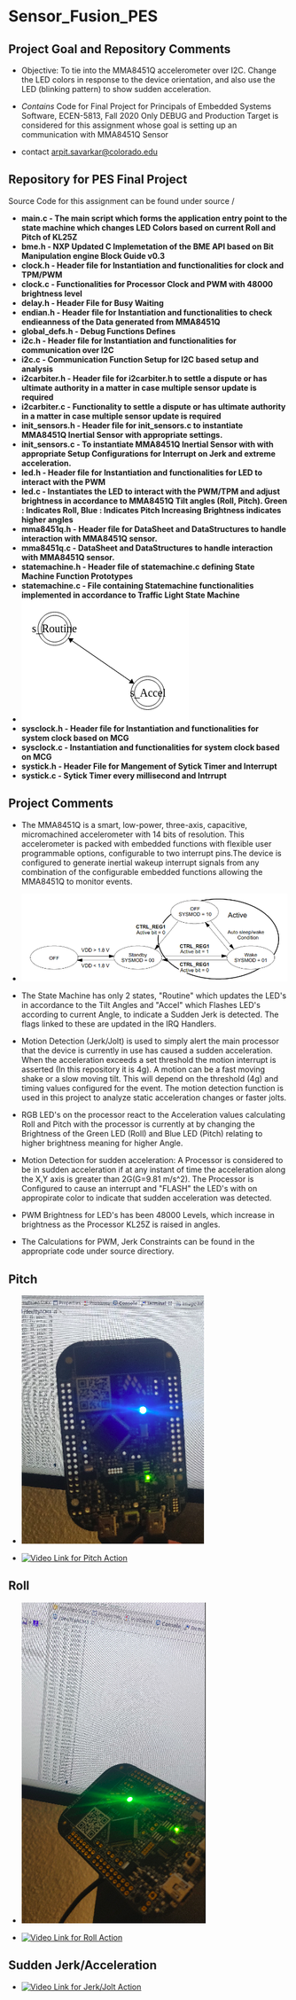 # Sensor_Fusion_PES

## Project Goal and Repository Comments

- Objective: To tie into the MMA8451Q accelerometer over I2C. Change the LED colors in response to the device orientation, and also use the LED (blinking pattern) to show sudden acceleration.

- _Contains_
Code for Final Project for Principals of Embedded Systems Software, ECEN-5813, Fall 2020
Only DEBUG and Production Target is considered for this assignment whose goal is setting up an communication with MMA8451Q Sensor

- contact arpit.savarkar@colorado.edu

## Repository for PES Final Project 

Source Code for this assignment can be found under source /

- <b>main.c - The main script which forms the application entry point to the state machine which changes LED Colors based on current Roll and Pitch of KL25Z </b>
- <b>bme.h - NXP Updated C Implemetation of the BME API based on Bit Manipulation engine Block Guide v0.3</b>
- <b>clock.h - Header file for Instantiation and functionalities for clock and TPM/PWM</b>
- <b>clock.c - Functionalities for Processor Clock and PWM with 48000 brightness level </b>
- <b>delay.h - Header File for Busy Waiting</b>
- <b>endian.h - Header file for Instantiation and functionalities to check endieanness of the Data generated from MMA8451Q</b>
- <b>global_defs.h - Debug Functions Defines </b>
- <b>i2c.h - Header file for Instantiation and functionalities for communication over I2C </b>
- <b>i2c.c - Communication Function Setup for I2C based setup and analysis </b>
- <b>i2carbiter.h - Header file for i2carbiter.h to settle a dispute or has ultimate authority in a matter in case multiple sensor update is required </b>
- <b>i2carbiter.c - Functionality to settle a dispute or has ultimate authority in a matter in case multiple sensor update is required </b>
- <b>init_sensors.h - Header file for init_sensors.c to instantiate MMA8451Q Inertial Sensor with appropriate settings. </b>
- <b>init_sensors.c - To instantiate MMA8451Q Inertial Sensor with with appropriate Setup Configurations for Interrupt on Jerk and extreme acceleration. </b>
- <b>led.h - Header file for Instantiation and functionalities for LED to interact with the PWM </b>
- <b>led.c - Instantiates the LED to interact with the PWM/TPM and adjust brightness in accordance to MMA8451Q Tilt angles (Roll, Pitch). Green : Indicates Roll, Blue  : Indicates Pitch Increasing Brightness indicates higher angles </b>
- <b>mma8451q.h - Header file for DataSheet and DataStructures to handle interaction with MMA8451Q sensor. </b>
- <b>mma8451q.c - DataSheet and DataStructures to handle interaction with MMA8451Q sensor. </b>
- <b>statemachine.h - Header file of statemachine.c defining State Machine Function Prototypes</b>
- <b>statemachine.c - File containing Statemachine functionalities implemented in accordance to Traffic Light State Machine </b>
- ![State Machine](Images/statemachine.png) </b>
- <b>sysclock.h - Header file for Instantiation and functionalities for system clock based on MCG</b>
- <b>sysclock.c - Instantiation and functionalities for system clock based on MCG</b>
- <b>systick.h - Header File for Mangement of Sytick Timer and Interrupt </b>
- <b>systick.c - Sytick Timer every millisecond and Intrrupt </b>

## Project Comments

- The MMA8451Q is a smart, low-power, three-axis, capacitive, micromachined accelerometer with 14 bits of resolution. This accelerometer is packed with embedded functions with flexible user programmable options, configurable to two interrupt pins.The device is configured to generate inertial wakeup interrupt signals from any combination of the configurable embedded functions allowing the MMA8451Q to monitor events.

- ![State Machine](Images/MMA8451Q_func.png) </b>

- The State Machine has only 2 states, "Routine" which updates the LED's in accordance to the Tilt Angles and "Accel" which Flashes LED's according to current Angle, to indicate a Sudden Jerk is detected. The flags linked to these are updated in the IRQ Handlers.

- Motion Detection (Jerk/Jolt) is used to simply alert the main processor that the device is currently in use has caused a sudden acceleration. When the acceleration exceeds a set threshold the motion interrupt is asserted (In this repository it is 4g). A motion can be a fast moving shake or a slow moving tilt. This will depend on the threshold (4g) and timing values configured for the event. The motion detection function is used in this project to analyze static acceleration changes or faster jolts.

- RGB LED's on the processor react to the Acceleration values calculating Roll and Pitch with the processor is currently at by changing the Brightness of the Green LED (Roll) and Blue LED (Pitch) relating to higher brightness meaning for higher Angle. 

- Motion Detection for sudden acceleration: A Processor is considered to be in sudden acceleration if at any instant of time the acceleration along the X,Y axis is greater than 2G(G=9.81 m/s^2). The Processor is Configured to cause an interrupt and "FLASH" the LED's with on appropirate color to indicate that sudden acceleration was detected. 

- PWM Brightness for LED's has been 48000 Levels, which increase in brightness as the Processor KL25Z is raised in angles.

- The Calculations for PWM, Jerk Constraints can be found in the appropriate code under source directiory. 

## Pitch 

- ![Pitch](Images/Pitch.png) </b>

- [![Video Link for Pitch Action](https://www.youtube.com/watch?v=Aki_wWMmv28)](https://www.youtube.com/watch?v=Aki_wWMmv28)

## Roll 

- ![Roll](Images/Roll.png) </b>

- [![Video Link for Roll Action](https://www.youtube.com/watch?v=g3Y2SueXwnY&feature=youtu.be)](https://www.youtube.com/watch?v=g3Y2SueXwnY&feature=youtu.be)

## Sudden Jerk/Acceleration

- [![Video Link for Jerk/Jolt Action](https://www.youtube.com/watch?v=ZswreGJfLNE&feature=youtu.be)](https://www.youtube.com/watch?v=ZswreGJfLNE&feature=youtu.be)


